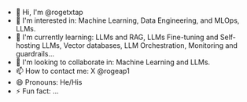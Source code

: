- 👋 Hi, I'm @rogetxtap
- 👀 I'm interested in: Machine Learning, Data Engineering, and MLOps, LLMs.
- 🌱 I'm currently learning: LLMs and RAG, LLMs Fine-tuning and Self-hosting LLMs, Vector databases, LLM Orchestration, Monitoring and guardrails...
- 💞️ I'm looking to collaborate in: Machine Learning and LLMs.
- 📫 How to contact me: X @rogeap1
- 😄 Pronouns: He/His
- ⚡ Fun fact: ...

<!---
rogetxtap/rogetxtap is a ✨ special ✨ repository because its `README.md` (this file) appears on your GitHub profile.
You can click the Preview link to take a look at your changes.
--->
